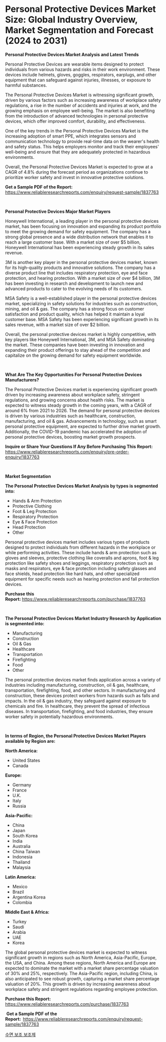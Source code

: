 <p><h1>Personal Protective Devices Market Size: Global Industry Overview, Market Segmentation and Forecast (2024 to 2031)</h1></p><p><strong>Personal Protective Devices Market Analysis and Latest Trends</strong></p>
<p><p>Personal Protective Devices are wearable items designed to protect individuals from various hazards and risks in their work environment. These devices include helmets, gloves, goggles, respirators, earplugs, and other equipment that can safeguard against injuries, illnesses, or exposure to harmful substances.</p><p>The Personal Protective Devices Market is witnessing significant growth, driven by various factors such as increasing awareness of workplace safety regulations, a rise in the number of accidents and injuries at work, and the growing emphasis on employee well-being. The market is also benefiting from the introduction of advanced technologies in personal protective devices, which offer improved comfort, durability, and effectiveness.</p><p>One of the key trends in the Personal Protective Devices Market is the increasing adoption of smart PPE, which integrates sensors and communication technology to provide real-time data on the wearer's health and safety status. This helps employers monitor and track their employees' well-being and ensure that they are adequately protected in hazardous environments.</p><p>Overall, the Personal Protective Devices Market is expected to grow at a CAGR of 4.8% during the forecast period as organizations continue to prioritize worker safety and invest in innovative protective solutions.</p></p>
<p><strong>Get a Sample PDF of the Report:&nbsp;</strong> <a href="https://www.reliableresearchreports.com/enquiry/request-sample/1837763">https://www.reliableresearchreports.com/enquiry/request-sample/1837763</a></p>
<p>&nbsp;</p>
<p><strong>Personal Protective Devices Major Market Players</strong></p>
<p><p>Honeywell International, a leading player in the personal protective devices market, has been focusing on innovation and expanding its product portfolio to meet the growing demand for safety equipment. The company has a strong global presence and a wide distribution network that enables it to reach a large customer base. With a market size of over $5 billion, Honeywell International has been experiencing steady growth in its sales revenue.</p><p>3M is another key player in the personal protective devices market, known for its high-quality products and innovative solutions. The company has a diverse product line that includes respiratory protection, eye and face protection, and hearing protection. With a market size of over $4 billion, 3M has been investing in research and development to launch new and advanced products to cater to the evolving needs of its customers.</p><p>MSA Safety is a well-established player in the personal protective devices market, specializing in safety solutions for industries such as construction, mining, and oil & gas. The company has a strong focus on customer satisfaction and product quality, which has helped it maintain a loyal customer base. MSA Safety has been experiencing significant growth in its sales revenue, with a market size of over $2 billion.</p><p>Overall, the personal protective devices market is highly competitive, with key players like Honeywell International, 3M, and MSA Safety dominating the market. These companies have been investing in innovation and expanding their product offerings to stay ahead of the competition and capitalize on the growing demand for safety equipment worldwide.</p></p>
<p>&nbsp;</p>
<p><strong>What Are The Key Opportunities For Personal Protective Devices Manufacturers?</strong></p>
<p><p>The Personal Protective Devices market is experiencing significant growth driven by increasing awareness about workplace safety, stringent regulations, and growing concerns about health risks. The market is expected to witness steady growth in the coming years, with a CAGR of around 6% from 2021 to 2026. The demand for personal protective devices is driven by various industries such as healthcare, construction, manufacturing, and oil & gas. Advancements in technology, such as smart personal protective equipment, are expected to further drive market growth. Additionally, the COVID-19 pandemic has accelerated the adoption of personal protective devices, boosting market growth prospects.</p></p>
<p><strong>Inquire or Share Your Questions If Any Before Purchasing This Report:</strong> <a href="https://www.reliableresearchreports.com/enquiry/pre-order-enquiry/1837763">https://www.reliableresearchreports.com/enquiry/pre-order-enquiry/1837763</a></p>
<p>&nbsp;</p>
<p><strong>Market Segmentation</strong></p>
<p><strong>The Personal Protective Devices Market Analysis by types is segmented into:</strong></p>
<p><ul><li>Hands & Arm Protection</li><li>Protective Clothing</li><li>Foot & Leg Protection</li><li>Respiratory Protection</li><li>Eye & Face Protection</li><li>Head Protection</li><li>Other</li></ul></p>
<p><p>Personal protective devices market includes various types of products designed to protect individuals from different hazards in the workplace or while performing activities. These include hands & arm protection such as gloves and sleeves, protective clothing like coveralls and aprons, foot & leg protection like safety shoes and leggings, respiratory protection such as masks and respirators, eye & face protection including safety glasses and face shields, head protection like hard hats, and other specialized equipment for specific needs such as hearing protection and fall protection devices.</p></p>
<p><strong>Purchase this Report:&nbsp;</strong><a href="https://www.reliableresearchreports.com/purchase/1837763">https://www.reliableresearchreports.com/purchase/1837763</a></p>
<p>&nbsp;</p>
<p><strong>The Personal Protective Devices Market Industry Research by Application is segmented into:</strong></p>
<p><ul><li>Manufacturing</li><li>Construction</li><li>Oil & Gas</li><li>Healthcare</li><li>Transportation</li><li>Firefighting</li><li>Food</li><li>Other</li></ul></p>
<p><p>The personal protective devices market finds application across a variety of industries including manufacturing, construction, oil & gas, healthcare, transportation, firefighting, food, and other sectors. In manufacturing and construction, these devices protect workers from hazards such as falls and impacts. In the oil & gas industry, they safeguard against exposure to chemicals and fire. In healthcare, they prevent the spread of infectious diseases. In transportation, firefighting, and food industries, they ensure worker safety in potentially hazardous environments.</p></p>
<p>&nbsp;</p>
<p><strong>In terms of Region, the Personal Protective Devices Market Players available by Region are:</strong></p>
<p>
    <p> <strong> North America: </strong>
        <ul>
            <li>United States</li>
            <li>Canada</li>
        </ul>
        </p> 
    <p> <strong> Europe: </strong>
        <ul>
            <li>Germany</li>
            <li>France</li>
            <li>U.K.</li>
            <li>Italy</li>
            <li>Russia</li>
        </ul>
        </p> 
    <p> <strong> Asia-Pacific: </strong>
        <ul>
            <li>China</li>
            <li>Japan</li>
            <li>South Korea</li>
            <li>India</li>
            <li>Australia</li>
            <li>China Taiwan</li>
            <li>Indonesia</li>
            <li>Thailand</li>
            <li>Malaysia</li>
        </ul>
        </p> 
    <p> <strong> Latin America: </strong>
        <ul>
            <li>Mexico</li>
            <li>Brazil</li>
            <li>Argentina Korea</li>
            <li>Colombia</li>
        </ul>
        </p> 
    <p> <strong> Middle East & Africa: </strong>
        <ul>
            <li>Turkey</li>
            <li>Saudi</li>
            <li>Arabia</li>
            <li>UAE</li>
            <li>Korea</li>
        </ul>
    </p>
    </p>
<p><p>The global personal protective devices market is expected to witness significant growth in regions such as North America, Asia-Pacific, Europe, the USA, and China. Among these regions, North America and Europe are expected to dominate the market with a market share percentage valuation of 30% and 25%, respectively. The Asia-Pacific region, including China, is also anticipated to see robust growth, capturing a market share percentage valuation of 20%. This growth is driven by increasing awareness about workplace safety and stringent regulations regarding employee protection.</p></p>
<p><strong>Purchase this Report: </strong><a href="https://www.reliableresearchreports.com/purchase/1837763">https://www.reliableresearchreports.com/purchase/1837763</a></p>
<p>&nbsp;<strong>Get a Sample PDF of the Report:&nbsp;&nbsp;</strong><a href="https://www.reliableresearchreports.com/enquiry/request-sample/1837763">https://www.reliableresearchreports.com/enquiry/request-sample/1837763</a></p>
<p><strong></strong></p>
<p><p><a href="https://github.com/laholand/Market-Research-Report-List-3/blob/main/33095293311.md">수면 보조 보조제</a></p></p>
